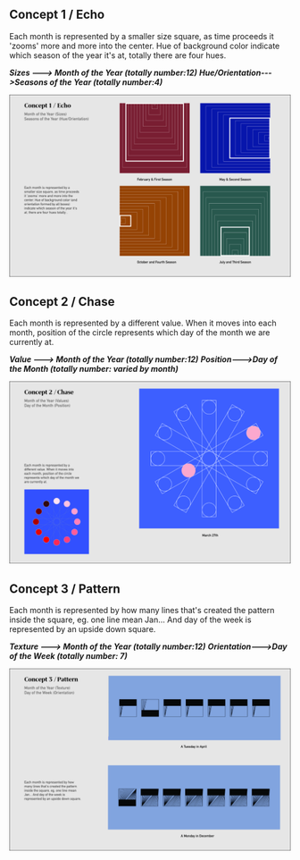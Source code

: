 ## Concept 1 / Echo

Each month is represented by a smaller size square, as time proceeds it 'zooms' more and more into the center. Hue of background color indicate which season of the year it's at, totally there are four hues.

***Sizes ---> Month of the Year (totally number:12)***
***Hue/Orientation--->Seasons of the Year (totally number:4)***

![](EchoSketch.jpg)


## Concept 2 / Chase

Each month is represented by a different value. When it moves into each month, position of the circle represents which day of the month we are currently at.

***Value ---> Month of the Year (totally number:12)***
***Position--->Day of the Month (totally number: varied by month)***

![](ChaseSketch.jpg)



## Concept 3 / Pattern

Each month is represented by how many lines that's created the pattern inside the square, eg. one line mean Jan... And day of the week is represented by an upside down square.

***Texture ---> Month of the Year (totally number:12)***
***Orientation--->Day of the Week (totally number: 7)***

![](PatternSketch.jpg)


